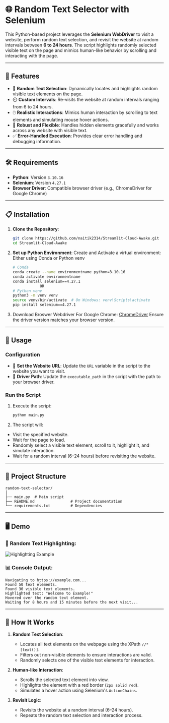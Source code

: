 # 🌐 Random Text Selector with Selenium

This Python-based project leverages the **Selenium WebDriver** to visit a website, perform random text selection, and revisit the website at random intervals between **6 to 24 hours**. The script highlights randomly selected visible text on the page and mimics human-like behavior by scrolling and interacting with the page.

---

## 🚀 Features

- 🎯 **Random Text Selection**: Dynamically locates and highlights random visible text elements on the page.
- ⏲️ **Custom Intervals**: Re-visits the website at random intervals ranging from 6 to 24 hours.
- 🖱️ **Realistic Interactions**: Mimics human interaction by scrolling to text elements and simulating mouse hover actions.
- 🔧 **Robust and Flexible**: Handles hidden elements gracefully and works across any website with visible text.
- ✅ **Error-Handled Execution**: Provides clear error handling and debugging information.

---

## 🛠️ Requirements

- **Python**: Version `3.10.16`  
- **Selenium**: Version `4.27.1`
- **Browser Driver**: Compatible browser driver (e.g., ChromeDriver for Google Chrome)

---

## 📋 Installation

1. **Clone the Repository**:
   ```bash
   git clone https://github.com/naitik2314/Streamlit-Cloud-Awake.git
   cd Streamlit-Cloud-Awake

2. **Set up Python Environment**: Create and Activate a virtual environment:
   Either using Conda or Python venv
   ```bash
   # Conda
   conda create --name environmentname python=3.10.16
   conda activate environmentname
   conda install selenium==4.27.1
               OR
   # Python venv
   python3 -m venv venv
   source venv/bin/activate  # On Windows: venv\Scripts\activate
   pip install selenium==4.27.1

3. Download Broswer Webdriver
   For Google Chrome: [ChromeDriver](https://developer.chrome.com/docs/chromedriver/downloads)
   Ensure the driver version matches your browser version.

---

## 📜 Usage

### Configuration
- 🔗 **Set the Website URL**: Update the `URL` variable in the script to the website you want to visit.
- 📂 **Driver Path**: Update the `executable_path` in the script with the path to your browser driver.

### Run the Script
1. Execute the script:
   ```bash
   python main.py
   
2. The script will:
- Visit the specified website.
- Wait for the page to load.
- Randomly select a visible text element, scroll to it, highlight it, and simulate interaction.
- Wait for a random interval (6–24 hours) before revisiting the website.

---

## 📂 Project Structure

```plaintext
random-text-selector/
│
├── main.py  # Main script
├── README.md                # Project documentation
└── requirements.txt         # Dependencies
```
---

## 🖥️ Demo

### 🎨 **Random Text Highlighting**:
![Highlighting Example](https://your-link-to-demo-image.com/highlight.png)

### 📊 **Console Output**:
```plaintext
Navigating to https://example.com...
Found 50 text elements.
Found 30 visible text elements.
Highlighted text: "Welcome to Example!"
Hovered over the random text element.
Waiting for 8 hours and 15 minutes before the next visit...
```
---

## 📖 How It Works

1. **Random Text Selection**:
   - Locates all text elements on the webpage using the XPath `//*[text()]`.
   - Filters out non-visible elements to ensure interactions are valid.
   - Randomly selects one of the visible text elements for interaction.

2. **Human-like Interaction**:
   - Scrolls the selected text element into view.
   - Highlights the element with a red border (`2px solid red`).
   - Simulates a hover action using Selenium's `ActionChains`.

3. **Revisit Logic**:
   - Revisits the website at a random interval (6–24 hours).
   - Repeats the random text selection and interaction process.
  
